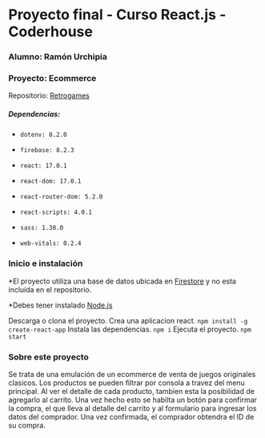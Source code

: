 # Proyecto final - Curso React.js - Coderhouse
### Alumno: Ramón Urchipia
### Proyecto: Ecommerce
Repositorio: [Retrogames](https://github.com/r-vudama/proyectoEC "Retrogames")

##### Dependencias: 
-     dotenv: 8.2.0
-     firebase: 8.2.3
-     react: 17.0.1
-     react-dom: 17.0.1
-     react-router-dom: 5.2.0
-     react-scripts: 4.0.1
-     sass: 1.30.0
-     web-vitals: 0.2.4

### Inicio e instalación

*El proyecto utiliza una base de datos ubicada en [Firestore](https://firebase.google.com/ "Firestore") y no esta incluida en el repositorio.

*Debes tener instalado [Node.js](https://nodejs.org/en/ "Node.js")

Descarga o clona el proyecto.
Crea una aplicacion react. `npm install -g create-react-app`
Instala las dependencias. `npm i`
Ejecuta el proyecto. `npm start`

### Sobre este proyecto

Se trata de una emulación de un ecommerce de venta de juegos originales clasicos. 
Los productos se pueden filtrar por consola a travez del menu principal.
Al ver el detalle de cada producto, tambien esta la posibilidad de agregarlo al carrito. Una vez hecho esto se habilta un botón para confirmar la compra, el que lleva al detalle del carrito y al formulario para ingresar los datos del comprador.
Una vez confirmada, el comprador obtendra el ID de su compra.

